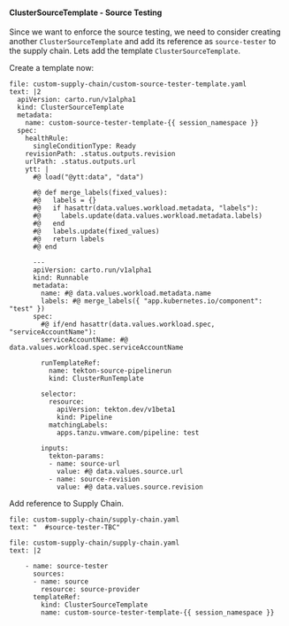 #### ClusterSourceTemplate - Source Testing

Since we want to enforce the source testing, we need to consider creating another `ClusterSourceTemplate` and add its reference as `source-tester` to the supply chain.
Lets add the template `ClusterSourceTemplate`.

Create a template now:
```editor:append-lines-to-file
file: custom-supply-chain/custom-source-tester-template.yaml
text: |2
  apiVersion: carto.run/v1alpha1
  kind: ClusterSourceTemplate
  metadata:
    name: custom-source-tester-template-{{ session_namespace }}
  spec:
    healthRule:
      singleConditionType: Ready
    revisionPath: .status.outputs.revision
    urlPath: .status.outputs.url
    ytt: |
      #@ load("@ytt:data", "data")

      #@ def merge_labels(fixed_values):
      #@   labels = {}
      #@   if hasattr(data.values.workload.metadata, "labels"):
      #@     labels.update(data.values.workload.metadata.labels)
      #@   end
      #@   labels.update(fixed_values)
      #@   return labels
      #@ end

      ---
      apiVersion: carto.run/v1alpha1
      kind: Runnable
      metadata:
        name: #@ data.values.workload.metadata.name
        labels: #@ merge_labels({ "app.kubernetes.io/component": "test" })
      spec:
        #@ if/end hasattr(data.values.workload.spec, "serviceAccountName"):
        serviceAccountName: #@ data.values.workload.spec.serviceAccountName

        runTemplateRef:
          name: tekton-source-pipelinerun
          kind: ClusterRunTemplate

        selector:
          resource:
            apiVersion: tekton.dev/v1beta1
            kind: Pipeline
          matchingLabels:
            apps.tanzu.vmware.com/pipeline: test

        inputs:
          tekton-params:
          - name: source-url
            value: #@ data.values.source.url
          - name: source-revision
            value: #@ data.values.source.revision
```
Add reference to Supply Chain.

```editor:select-matching-text
file: custom-supply-chain/supply-chain.yaml
text: "  #source-tester-TBC"
```

```editor:replace-text-selection
file: custom-supply-chain/supply-chain.yaml
text: |2

    - name: source-tester
      sources:
      - name: source
        resource: source-provider
      templateRef:
        kind: ClusterSourceTemplate
        name: custom-source-tester-template-{{ session_namespace }}

```
